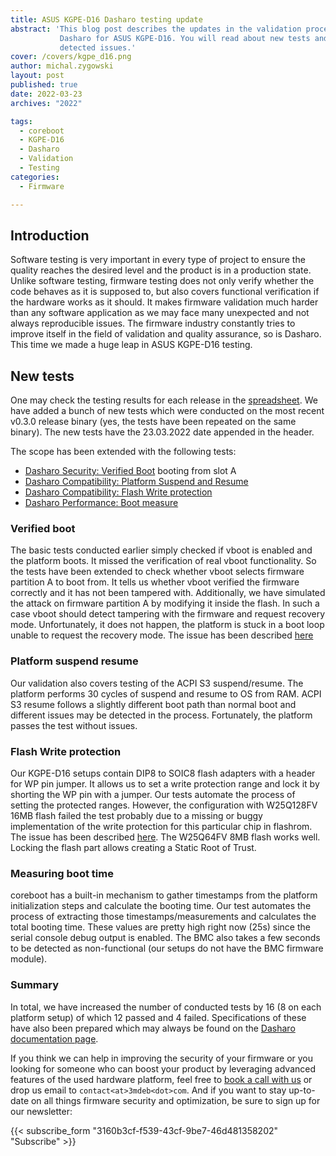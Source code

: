 ```yaml
---
title: ASUS KGPE-D16 Dasharo testing update
abstract: 'This blog post describes the updates in the validation process of
           Dasharo for ASUS KGPE-D16. You will read about new tests and newly
           detected issues.'
cover: /covers/kgpe_d16.png
author: michal.zygowski
layout: post
published: true
date: 2022-03-23
archives: "2022"

tags:
  - coreboot
  - KGPE-D16
  - Dasharo
  - Validation
  - Testing
categories:
  - Firmware

---
```


## Introduction

Software testing is very important in every type of project to ensure the
quality reaches the desired level and the product is in a production state.
Unlike software testing, firmware testing does not only verify whether the code
behaves as it is supposed to, but also covers functional verification if the
hardware works as it should. It makes firmware validation much harder than any
software application as we may face many unexpected and not always reproducible
issues. The firmware industry constantly tries to improve itself in the field of
validation and quality assurance, so is Dasharo. This time we made a huge leap
in ASUS KGPE-D16 testing.

## New tests

One may check the testing results for each release in the
[spreadsheet](https://docs.google.com/spreadsheets/d/1rsJECHmYrpkPSByTyt7jmMuQnExE20zW7Zk6c8oMk6E/edit#gid=0).
We have added a bunch of new tests which were conducted on the most recent
v0.3.0 release binary (yes, the tests have been repeated on the same binary).
The new tests have the 23.03.2022 date appended in the header.

The scope has been extended with the following tests:

- [Dasharo Security: Verified Boot](https://docs.dasharo.com/unified-test-documentation/dasharo-security/201-verified-boot/)
  booting from slot A
- [Dasharo Compatibility: Platform Suspend and Resume](https://docs.dasharo.com/unified-test-documentation/dasharo-compatibility/31M-platform-suspend-and-resume/)
- [Dasharo Compatibility: Flash Write protection](https://docs.dasharo.com/unified-test-documentation/dasharo-compatibility/31P-flash-write-protection/)
- [Dasharo Performance: Boot measure](https://docs.dasharo.com/unified-test-documentation/dasharo-performance/400-coreboot-boot-measure/)

### Verified boot

The basic tests conducted earlier simply checked if vboot is enabled and the
platform boots. It missed the verification of real vboot functionality. So the
tests have been extended to check whether vboot selects firmware partition A to
boot from. It tells us whether vboot verified the firmware correctly and it has
not been tampered with. Additionally, we have simulated the attack on firmware
partition A by modifying it inside the flash. In such a case vboot should detect
tampering with the firmware and request recovery mode. Unfortunately, it does
not happen, the platform is stuck in a boot loop unable to request the recovery
mode. The issue has been described
[here](https://github.com/Dasharo/dasharo-issues/issues/66)

### Platform suspend resume

Our validation also covers testing of the ACPI S3 suspend/resume. The platform
performs 30 cycles of suspend and resume to OS from RAM. ACPI S3 resume follows
a slightly different boot path than normal boot and different issues may be
detected in the process. Fortunately, the platform passes the test without
issues.

### Flash Write protection

Our KGPE-D16 setups contain DIP8 to SOIC8 flash adapters with a header for WP
pin jumper. It allows us to set a write protection range and lock it by shorting
the WP pin with a jumper. Our tests automate the process of setting the
protected ranges. However, the configuration with W25Q128FV 16MB flash failed
the test probably due to a missing or buggy implementation of the write
protection for this particular chip in flashrom. The issue has been described
[here](https://github.com/Dasharo/dasharo-issues/issues/67). The W25Q64FV 8MB
flash works well. Locking the flash part allows creating a Static Root of Trust.

### Measuring boot time

coreboot has a built-in mechanism to gather timestamps from the platform
initialization steps and calculate the booting time. Our test automates the
process of extracting those timestamps/measurements and calculates the total
booting time. These values are pretty high right now (25s) since the serial
console debug output is enabled. The BMC also takes a few seconds to be detected
as non-functional (our setups do not have the BMC firmware module).

### Summary

In total, we have increased the number of conducted tests by 16 (8 on each
platform setup) of which 12 passed and 4 failed. Specifications of these have
also been prepared which may always be found on the [Dasharo documentation
page](https://docs.dasharo.com/unified-test-documentation/overview/).

If you think we can help in improving the security of your firmware or you
looking for someone who can boost your product by leveraging advanced features
of the used hardware platform, feel free to [book a call with
us](https://cloud.3mdeb.com/index.php/apps/calendar/appointment/n7T65toSaD9t) or
drop us email to `contact<at>3mdeb<dot>com`. And if you want to stay up-to-date
on all things firmware security and optimization, be sure to sign up for our
newsletter:

{{< subscribe_form "3160b3cf-f539-43cf-9be7-46d481358202" "Subscribe" >}}
